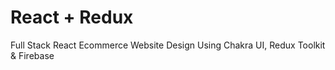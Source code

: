 # React + Redux

Full Stack React Ecommerce Website Design Using Chakra UI, Redux Toolkit & Firebase
